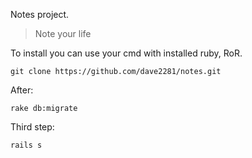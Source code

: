 Notes project. 

>Note your life

To install you can use your cmd with installed ruby, RoR. 

``git clone https://github.com/dave2281/notes.git``

After: 

``rake db:migrate``

Third step: 

``rails s``
